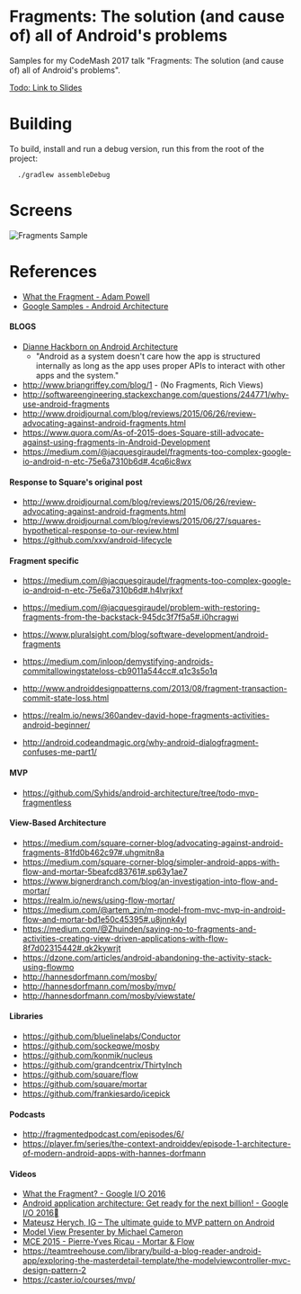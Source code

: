 Fragments: The solution (and cause of) all of Android's problems
=====================================

Samples for my CodeMash 2017 talk "Fragments: The solution (and cause of) all of Android's problems".

[Todo: Link to Slides](http://www.google.com)

# Building

To build, install and run a debug version, run this from the root of the project:

```
  ./gradlew assembleDebug
```

# Screens
![Fragments Sample](https://github.com/myotive/fragments_codemash2017/blob/master/screenshots/Jan-11-2017%2012-13-39.gif?raw=true)

# References

* [What the Fragment - Adam Powell](https://www.youtube.com/watch?v=k3IT-IJ0J98)
* [Google Samples - Android Architecture](https://github.com/googlesamples/android-architecture)

#### BLOGS
* [Dianne Hackborn on Android Architecture](https://plus.google.com/+DianneHackborn/posts/FXCCYxepsDU)
  - "Android as a system doesn't care how the app is structured internally as long as the app uses proper APIs to interact with other apps and the system."
* http://www.briangriffey.com/blog/1 - (No Fragments, Rich Views)
* http://softwareengineering.stackexchange.com/questions/244771/why-use-android-fragments
* http://www.droidjournal.com/blog/reviews/2015/06/26/review-advocating-against-android-fragments.html
* https://www.quora.com/As-of-2015-does-Square-still-advocate-against-using-fragments-in-Android-Development
* https://medium.com/@jacquesgiraudel/fragments-too-complex-google-io-android-n-etc-75e6a7310b6d#.4cq6ic8wx

#### Response to Square's original post
* http://www.droidjournal.com/blog/reviews/2015/06/26/review-advocating-against-android-fragments.html
* http://www.droidjournal.com/blog/reviews/2015/06/27/squares-hypothetical-response-to-our-review.html
* https://github.com/xxv/android-lifecycle

#### Fragment specific
* https://medium.com/@jacquesgiraudel/fragments-too-complex-google-io-android-n-etc-75e6a7310b6d#.h4lvrjkxf
* https://medium.com/@jacquesgiraudel/problem-with-restoring-fragments-from-the-backstack-945dc3f7f5a5#.i0hcragwi
* https://www.pluralsight.com/blog/software-development/android-fragments

* https://medium.com/inloop/demystifying-androids-commitallowingstateloss-cb9011a544cc#.q1c3s5o1q
* http://www.androiddesignpatterns.com/2013/08/fragment-transaction-commit-state-loss.html
* https://realm.io/news/360andev-david-hope-fragments-activities-android-beginner/
* http://android.codeandmagic.org/why-android-dialogfragment-confuses-me-part1/

#### MVP
* https://github.com/Syhids/android-architecture/tree/todo-mvp-fragmentless

#### View-Based Architecture
* https://medium.com/square-corner-blog/advocating-against-android-fragments-81fd0b462c97#.uhgmitn8a
* https://medium.com/square-corner-blog/simpler-android-apps-with-flow-and-mortar-5beafcd83761#.sp63y1ae7
* https://www.bignerdranch.com/blog/an-investigation-into-flow-and-mortar/
* https://realm.io/news/using-flow-mortar/
* https://medium.com/@artem_zin/m-model-from-mvc-mvp-in-android-flow-and-mortar-bd1e50c45395#.u8jnnk4yl
* https://medium.com/@Zhuinden/saying-no-to-fragments-and-activities-creating-view-driven-applications-with-flow-8f7d02315442#.qk2kywrjt
* https://dzone.com/articles/android-abandoning-the-activity-stack-using-flowmo
* http://hannesdorfmann.com/mosby/
* http://hannesdorfmann.com/mosby/mvp/
* http://hannesdorfmann.com/mosby/viewstate/

#### Libraries
* https://github.com/bluelinelabs/Conductor
* https://github.com/sockeqwe/mosby
* https://github.com/konmik/nucleus
* https://github.com/grandcentrix/ThirtyInch
* https://github.com/square/flow
* https://github.com/square/mortar
* https://github.com/frankiesardo/icepick

#### Podcasts
* http://fragmentedpodcast.com/episodes/6/
* https://player.fm/series/the-context-androiddev/episode-1-architecture-of-modern-android-apps-with-hannes-dorfmann

#### Videos
* [What the Fragment? - Google I/O 2016](https://www.youtube.com/watch?v=k3IT-IJ0J98)
* [Android application architecture: Get ready for the next billion! - Google I/O 2016](https://www.youtube.com/watch?v=70WqJxymPr8)
* [Mateusz Herych, IG – The ultimate guide to MVP pattern on Android](https://www.youtube.com/watch?v=RWKFmvadXOI)
* [Model View Presenter by Michael Cameron](https://www.youtube.com/watch?v=AoqL1PN8hCk)
* [MCE 2015 - Pierre-Yves Ricau - Mortar & Flow](https://www.youtube.com/watch?v=R8NbpkpSuw8)
* https://teamtreehouse.com/library/build-a-blog-reader-android-app/exploring-the-masterdetail-template/the-modelviewcontroller-mvc-design-pattern-2
* https://caster.io/courses/mvp/
